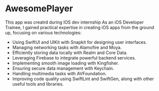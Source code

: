 # AwesomePlayer
This app was creatrd during IOS dev internship
As an iOS Developer Trainee, I gained practical expertise in creating iOS apps from the ground up, focusing on various technologies:
   - Using SwiftUI and UIKit with Snapkit for designing user interfaces.
   - Managing networking tasks with Alamofire and Moya.
   - Efficiently storing data locally with Realm and Core Data.
   - Leveraging Firebase to integrate powerful backend services.
   - Implementing smooth image loading with Kingfisher.
   - Ensuring secure data management with Keychain.
   - Handling multimedia tasks with AVFoundation.
   - Improving code quality using SwiftLint and SwiftGen, along with other useful tools and libraries.
